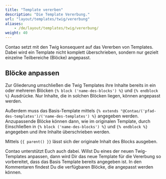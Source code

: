 ```yaml
---
title: "Template vererben"
description: "Die Template Vererbung."
url: "layout/templates/twig/vererbung"
aliases:
    - /de/layout/templates/twig/vererbung/
weight: 40
---
```


Contao setzt mit den Twig konsequent auf das Vererben von Templates. Dabei wird ein Template nicht komplett
überschrieben, sondern nur gezielt
einzelne Teilbereiche (Blöcke) angepasst.

## Blöcke anpassen
Zur Gliederung umschließen die Twig Templates ihre Inhalte bereits in ein oder mehreren Blöcken `{% block
('name-des-blocks') %}` und `{% endblock %}` Ausdrücke. Nur Inhalte, die in solchen Blöcken liegen, können angepasst 
werden.

Außerdem muss das Basis-Template mittels `{% extends "@Contao/('pfad-des-templates')/('name-des-templates') %}`
angegeben werden. Anzupassende Blöcke können dann, wie im originalen Template, durch Einschließen in `{% block
('name-des-blocks') %}` und `{% endblock %}` angegeben und ihre Inhalte überschrieben werden.

Mittels `{{ parent() }}` lässt sich der originale Inhalt des Blocks ausgeben.

Contao unterstützt Euch auch dabei. Willst Du eines der neuen Twig-Templates anpassen, dann wird Dir das neue 
Template für die Vererbung so vorbereitet, dass das Basis Template bereits angegeben ist. In den Kommentaren findest 
Du die verfügbaren Blöcke, die angepasst werden können.